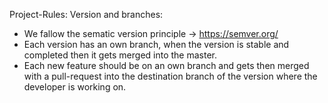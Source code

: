 Project-Rules:
Version and branches:
- We fallow the sematic version principle -> https://semver.org/
- Each version has an own branch, when the version is stable and completed then it gets merged into the master.
- Each new feature should be on an own branch and gets then merged with a pull-request into the destination branch
  of the version where the developer is working on.
